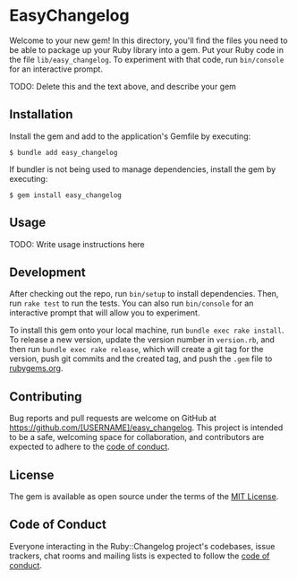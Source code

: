 # EasyChangelog

Welcome to your new gem! In this directory, you'll find the files you need to be able to package up your Ruby library into a gem. Put your Ruby code in the file `lib/easy_changelog`. To experiment with that code, run `bin/console` for an interactive prompt.

TODO: Delete this and the text above, and describe your gem

## Installation

Install the gem and add to the application's Gemfile by executing:

    $ bundle add easy_changelog

If bundler is not being used to manage dependencies, install the gem by executing:

    $ gem install easy_changelog

## Usage

TODO: Write usage instructions here

## Development

After checking out the repo, run `bin/setup` to install dependencies. Then, run `rake test` to run the tests. You can also run `bin/console` for an interactive prompt that will allow you to experiment.

To install this gem onto your local machine, run `bundle exec rake install`. To release a new version, update the version number in `version.rb`, and then run `bundle exec rake release`, which will create a git tag for the version, push git commits and the created tag, and push the `.gem` file to [rubygems.org](https://rubygems.org).

## Contributing

Bug reports and pull requests are welcome on GitHub at https://github.com/[USERNAME]/easy_changelog. This project is intended to be a safe, welcoming space for collaboration, and contributors are expected to adhere to the [code of conduct](https://github.com/[USERNAME]/easy_changelog/blob/main/CODE_OF_CONDUCT.md).

## License

The gem is available as open source under the terms of the [MIT License](https://opensource.org/licenses/MIT).

## Code of Conduct

Everyone interacting in the Ruby::Changelog project's codebases, issue trackers, chat rooms and mailing lists is expected to follow the [code of conduct](https://github.com/[USERNAME]/easy_changelog/blob/main/CODE_OF_CONDUCT.md).
